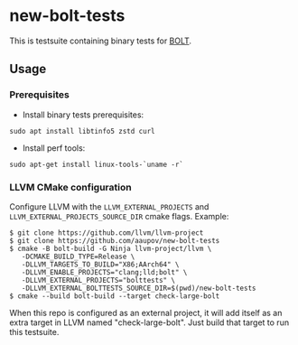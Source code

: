 # new-bolt-tests
This is testsuite containing binary tests for 
[BOLT](https://github.com/llvm/llvm-project/tree/main/bolt).

## Usage
### Prerequisites
- Install binary tests prerequisites:
```
sudo apt install libtinfo5 zstd curl
```
- Install perf tools:
```
sudo apt-get install linux-tools-`uname -r`
```
### LLVM CMake configuration
Configure LLVM with the `LLVM_EXTERNAL_PROJECTS` and
`LLVM_EXTERNAL_PROJECTS_SOURCE_DIR` cmake flags. Example:

```
$ git clone https://github.com/llvm/llvm-project
$ git clone https://github.com/aaupov/new-bolt-tests
$ cmake -B bolt-build -G Ninja llvm-project/llvm \
   -DCMAKE_BUILD_TYPE=Release \
   -DLLVM_TARGETS_TO_BUILD="X86;AArch64" \
   -DLLVM_ENABLE_PROJECTS="clang;lld;bolt" \
   -DLLVM_EXTERNAL_PROJECTS="bolttests" \
   -DLLVM_EXTERNAL_BOLTTESTS_SOURCE_DIR=$(pwd)/new-bolt-tests
$ cmake --build bolt-build --target check-large-bolt
```

When this repo is configured as an external project, it will add itself as an
extra target in LLVM named "check-large-bolt". Just build that target to run
this testsuite.
